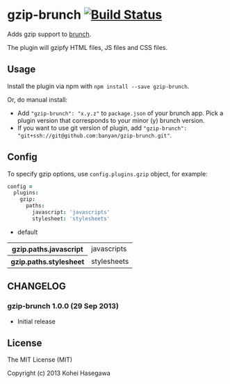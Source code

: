 # gzip-brunch [![Build Status](https://secure.travis-ci.org/banyan/gzip-brunch.png?branch=master)](http://travis-ci.org/banyan/gzip-brunch)

Adds gzip support to [brunch](http://brunch.io).

The plugin will gzipfy HTML files, JS files and CSS files.

## Usage

Install the plugin via npm with `npm install --save gzip-brunch`.

Or, do manual install:

* Add `"gzip-brunch": "x.y.z"` to `package.json` of your brunch app.
  Pick a plugin version that corresponds to your minor (y) brunch version.
* If you want to use git version of plugin, add
`"gzip-brunch": "git+ssh://git@github.com:banyan/gzip-brunch.git"`.

## Config

To specify gzip options, use `config.plugins.gzip` object, for example:

```coffeescript
config =
  plugins:
    gzip:
      paths:
        javascript: 'javascripts'
        stylesheet: 'stylesheets'
```

* default

<table>
  <tr>
    <th>gzip.paths.javascript</th>
    <td>javascripts</td>
  </tr>
  <tr>
    <th>gzip.paths.stylesheet</th>
    <td>stylesheets</td>
  </tr>
</table>

## CHANGELOG

### gzip-brunch 1.0.0 (29 Sep 2013)

* Initial release

## License

The MIT License (MIT)

Copyright (c) 2013 Kohei Hasegawa
